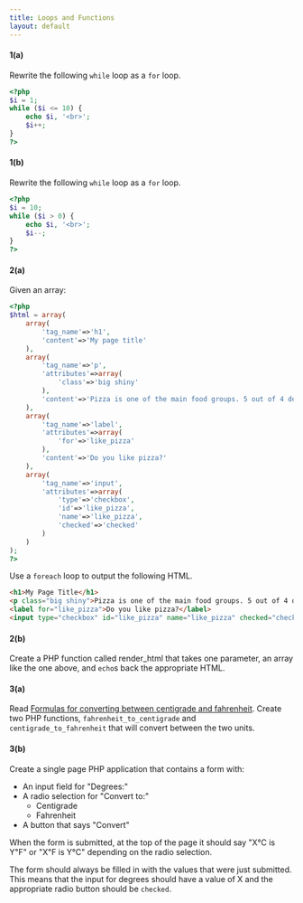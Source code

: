 ```yaml
---
title: Loops and Functions
layout: default
---
```


#### 1(a)

Rewrite the following `while` loop as a `for` loop.

```php
<?php
$i = 1;
while ($i <= 10) {
	echo $i, '<br>';
	$i++;
}
?>
```

#### 1(b)

Rewrite the following `while` loop as a `for` loop.

```php
<?php
$i = 10;
while ($i > 0) {
	echo $i, '<br>';
	$i--;
}
?>
```

#### 2(a)

Given an array:

```php
<?php
$html = array(
	array(
		'tag_name'=>'h1',
		'content'=>'My page title'
	),
	array(
		'tag_name'=>'p',
		'attributes'=>array(
			'class'=>'big shiny'
		),
		'content'=>'Pizza is one of the main food groups. 5 out of 4 dentists recommend pizza over any other form of nutrition. Thou shalt eat thine pizza.'
	),
	array(
		'tag_name'=>'label',
		'attributes'=>array(
			'for'=>'like_pizza'
		),
		'content'=>'Do you like pizza?'
	),
	array(
		'tag_name'=>'input',
		'attributes'=>array(
			'type'=>'checkbox',
			'id'=>'like_pizza',
			'name'=>'like_pizza',
			'checked'=>'checked'
		)
	)
);
?>
```

Use a `foreach` loop to output the following HTML.

```html
<h1>My Page Title</h1>
<p class="big shiny">Pizza is one of the main food groups. 5 out of 4 dentists recommend pizza over any other form of nutrition. Thou shalt eat thine pizza.</p>
<label for="like_pizza">Do you like pizza?</label>
<input type="checkbox" id="like_pizza" name="like_pizza" checked="checked">
```

#### 2(b)

Create a PHP function called render_html that takes one parameter, an array like the one above, and `echo`s back the appropriate HTML.

#### 3(a)

Read [Formulas for converting between centigrade and fahrenheit](http://www.manuelsweb.com/temp.htm). Create two PHP functions, `fahrenheit_to_centigrade` and `centigrade_to_fahrenheit` that will convert between the two units.


#### 3(b)

Create a single page PHP application that contains a form with:

- An input field for "Degrees:"
- A radio selection for "Convert to:"
	- Centigrade
	- Fahrenheit
- A button that says "Convert"

When the form is submitted, at the top of the page it should say "X℃ is Y℉" or "X℉ is Y℃" depending on the radio selection.

The form should always be filled in with the values that were just submitted. This means that the input for degrees should have a value of X and the appropriate radio button should be `checked`.
